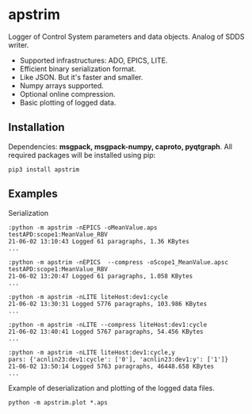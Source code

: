 # apstrim
Logger of Control System parameters and data objects. Analog of SDDS writer.

- Supported infrastructures: ADO, EPICS, LITE.
- Efficient binary serialization format.
- Like JSON. But it's faster and smaller.
- Numpy arrays supported.
- Optional online compression.
- Basic plotting of logged data.

## Installation
Dependencies: **msgpack, msgpack-numpy, caproto, pyqtgraph**. All required packages will be installed using pip:

    pip3 install apstrim

## Examples

Serialization

    :python -m apstrim -nEPICS -oMeanValue.aps testAPD:scope1:MeanValue_RBV
    21-06-02 13:10:43 Logged 61 paragraphs, 1.36 KBytes
    ...

    :python -m apstrim -nEPICS  --compress -oScope1_MeanValue.apsc testAPD:scope1:MeanValue_RBV
    21-06-02 13:20:47 Logged 61 paragraphs, 1.058 KBytes
    ...

    :python -m apstrim -nLITE liteHost:dev1:cycle
    21-06-02 13:30:31 Logged 5776 paragraphs, 103.986 KBytes
    ...

    :python -m apstrim -nLITE --compress liteHost:dev1:cycle
    21-06-02 13:40:41 Logged 5767 paragraphs, 54.456 KBytes
    ...

    :python -m apstrim -nLITE liteHost:dev1:cycle,y
    pars: {'acnlin23:dev1:cycle': ['0'], 'acnlin23:dev1:y': ['1']}
    21-06-02 13:50:14 Logged 5763 paragraphs, 46448.658 KBytes
    ...


Example of deserialization and plotting of the logged data files.

    python -m apstrim.plot *.aps
